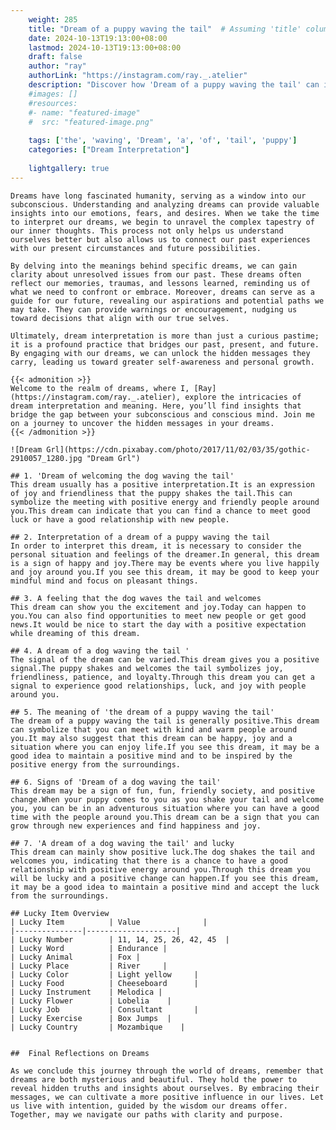 ```yaml
---
    weight: 285
    title: "Dream of a puppy waving the tail"  # Assuming 'title' column exists
    date: 2024-10-13T19:13:00+08:00
    lastmod: 2024-10-13T19:13:00+08:00
    draft: false
    author: "ray"
    authorLink: "https://instagram.com/ray._.atelier"
    description: "Discover how 'Dream of a puppy waving the tail' can interpret your future and uncover its significant meanings in your life."
    #images: []
    #resources:
    #- name: "featured-image"
    #  src: "featured-image.png"
    
    tags: ['the', 'waving', 'Dream', 'a', 'of', 'tail', 'puppy']
    categories: ["Dream Interpretation"]
    
    lightgallery: true
---
```

    
    Dreams have long fascinated humanity, serving as a window into our subconscious. Understanding and analyzing dreams can provide valuable insights into our emotions, fears, and desires. When we take the time to interpret our dreams, we begin to unravel the complex tapestry of our inner thoughts. This process not only helps us understand ourselves better but also allows us to connect our past experiences with our present circumstances and future possibilities.
    
    By delving into the meanings behind specific dreams, we can gain clarity about unresolved issues from our past. These dreams often reflect our memories, traumas, and lessons learned, reminding us of what we need to confront or embrace. Moreover, dreams can serve as a guide for our future, revealing our aspirations and potential paths we may take. They can provide warnings or encouragement, nudging us toward decisions that align with our true selves.
    
    Ultimately, dream interpretation is more than just a curious pastime; it is a profound practice that bridges our past, present, and future. By engaging with our dreams, we can unlock the hidden messages they carry, leading us toward greater self-awareness and personal growth.
    
    {{< admonition >}}
    Welcome to the realm of dreams, where I, [Ray](https://instagram.com/ray._.atelier), explore the intricacies of dream interpretation and meaning. Here, you’ll find insights that bridge the gap between your subconscious and conscious mind. Join me on a journey to uncover the hidden messages in your dreams.
    {{< /admonition >}}
    
    ![Dream Grl](https://cdn.pixabay.com/photo/2017/11/02/03/35/gothic-2910057_1280.jpg "Dream Grl")
    
    ## 1. 'Dream of welcoming the dog waving the tail'
    This dream usually has a positive interpretation.It is an expression of joy and friendliness that the puppy shakes the tail.This can symbolize the meeting with positive energy and friendly people around you.This dream can indicate that you can find a chance to meet good luck or have a good relationship with new people.
    
    ## 2. Interpretation of a dream of a puppy waving the tail
    In order to interpret this dream, it is necessary to consider the personal situation and feelings of the dreamer.In general, this dream is a sign of happy and joy.There may be events where you live happily and joy around you.If you see this dream, it may be good to keep your mindful mind and focus on pleasant things.
    
    ## 3. A feeling that the dog waves the tail and welcomes
    This dream can show you the excitement and joy.Today can happen to you.You can also find opportunities to meet new people or get good news.It would be nice to start the day with a positive expectation while dreaming of this dream.
    
    ## 4. A dream of a dog waving the tail '
    The signal of the dream can be varied.This dream gives you a positive signal.The puppy shakes and welcomes the tail symbolizes joy, friendliness, patience, and loyalty.Through this dream you can get a signal to experience good relationships, luck, and joy with people around you.
    
    ## 5. The meaning of 'the dream of a puppy waving the tail'
    The dream of a puppy waving the tail is generally positive.This dream can symbolize that you can meet with kind and warm people around you.It may also suggest that this dream can be happy, joy and a situation where you can enjoy life.If you see this dream, it may be a good idea to maintain a positive mind and to be inspired by the positive energy from the surroundings.
    
    ## 6. Signs of 'Dream of a dog waving the tail'
    This dream may be a sign of fun, fun, friendly society, and positive change.When your puppy comes to you as you shake your tail and welcome you, you can be in an adventurous situation where you can have a good time with the people around you.This dream can be a sign that you can grow through new experiences and find happiness and joy.
    
    ## 7. 'A dream of a dog waving the tail' and lucky
    This dream can mainly show positive luck.The dog shakes the tail and welcomes you, indicating that there is a chance to have a good relationship with positive energy around you.Through this dream you will be lucky and a positive change can happen.If you see this dream, it may be a good idea to maintain a positive mind and accept the luck from the surroundings.
    
    ## Lucky Item Overview
    | Lucky Item          | Value              |
    |---------------|--------------------|
    | Lucky Number        | 11, 14, 25, 26, 42, 45  |
    | Lucky Word          | Endurance |
    | Lucky Animal        | Fox |
    | Lucky Place         | River     |
    | Lucky Color         | Light yellow     |
    | Lucky Food          | Cheeseboard      |
    | Lucky Instrument    | Melodica |
    | Lucky Flower        | Lobelia    |
    | Lucky Job           | Consultant       |
    | Lucky Exercise      | Box Jumps  |
    | Lucky Country       | Mozambique    |
    
    
    ##  Final Reflections on Dreams
    
    As we conclude this journey through the world of dreams, remember that dreams are both mysterious and beautiful. They hold the power to reveal hidden truths and insights about ourselves. By embracing their messages, we can cultivate a more positive influence in our lives. Let us live with intention, guided by the wisdom our dreams offer. Together, may we navigate our paths with clarity and purpose.
    